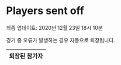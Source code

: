 # Players sent off
최종 업데이트: 2020년 12월 23일 18시 10분


경기 중 오류가 발생하는 경우 자동으로 퇴장됩니다.


| 퇴장된 참가자 |
|:---:|